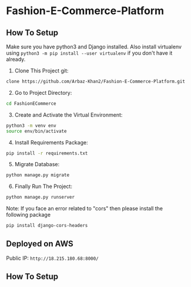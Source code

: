 
# Fashion-E-Commerce-Platform

## How To Setup
Make sure you have python3 and Django installed. Also install virtualenv using `python3 -m pip install --user virtualenv` if you don't have it already.

1. Clone This Project git:
```bash
clone https://github.com/Arbaz-Khan2/Fashion-E-Commerce-Platform.git
```
2. Go to Project Directory:
```bash
cd FashionECommerce
```
3. Create and Activate the Virtual Environment:
```bash
python3 -m venv env
source env/bin/activate
```
4. Install Requirements Package:
```bash
pip install -r requirements.txt
```
5. Migrate Database:
```bash
python manage.py migrate
```
6. Finally Run The Project:
```bash
python manage.py runserver
```
Note: If you face an error related to "cors" then please install the following package
```bash
pip install django-cors-headers
```
## Deployed on AWS
Public IP: `http://18.215.180.68:8000/`

## How To Setup
